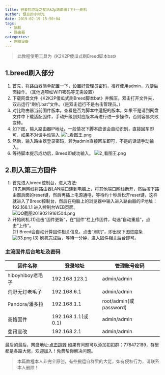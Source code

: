 ```yaml
---
title: 钟爱捡垃圾之斐讯k2p路由器(下)——刷机
author: 惬意的小时光
date: 2019-02-19 15:50:04
tags:
  - 搞机
  - 路由器
categories:
  - 网络设备
---
```


<Boxx/>

> 此教程使用工具为《K2K2P傻瓜式刷Breed脚本bat》<br>
 ## 1.breed刷入部分

1. 首先，将路由器简单配置一下，设置好管理员密码，推荐使用admin，方便后面操作。（其他选项如WiFi密码等无需设置）
2. 下载网盘文件《K2K2P傻瓜式刷Breed脚本bat》并解压。双击打开文件夹，双击运行“刷机.bat”文件。（是双击运行不是右击管理员。）
3. 对比路由器当前固件版本，查看是否为脚本中适配的版本，如果不是请到网盘文件中下载适配固件，手动升级到对应版本再进行进一步操作，否则容易失败变砖。
4. 如下图，输入路由器IP地址，一般情况下脚本应该会自动识别，直接回车即可，如果不对请手动输入
![1_看图王.png](https://i.loli.net/2019/02/19/5c6bb784ce2ba.png)
5. 然后，输入路由器登录密码，若为admin直接回车即可，不是的话请手动输入。
6. 等待脚本提示成功后，Breed即成功输入。
![2_看图王.png](https://i.loli.net/2019/02/19/5c6bb85a972da.png)
## 2.刷入第三方固件
1. 首先进入breed控制台，进入方法: 
<br>(1)先用网线将路由器LAN端口连到电脑上，将其他端口网线断开，然后按下路由器后面的reset键，然后再插上电源通电，等待约十秒后松开reset键，这样就进入了Breed控制台，然后在电脑上的浏览器中输入进入路由器的IP地址：192.168.1.1 进入控制台WEB页面。<br>
![QQ截图20190219161504.png](https://i.loli.net/2019/02/19/5c6bbb16b5f86.png)
2. 开始刷机:(1)点击“固件更新”，在“固件”栏上传固件，勾选“自动重启”，点击“上传”。<br>
(2)	Breed会自动计算固件相关信息，点击“刷机”，即出现下图进度条<br>
![33.png](https://i.loli.net/2019/02/19/5c6bbb7b1974e.png)
(3) 刷机完成后，等待一分钟，进入固件相关后台即可。
### 主流固件后台地址及密码
 固件名称       | 登录地址       | 管理账号密码       |
 ------------------|-------------------|-----------------------|
 hiboyhiboy老毛子  | 192.168.123.1	   | admin/admin        |
 荒野无灯老毛子   | 192.168.6.1     | admin/admin        |
 Pandora/潘多拉   | 192.168.1.1     | root/admin(或password)|
 高恪固件       | 192.168.1.1(或0.1)| admin/admin        |
 斐讯官改       | 192.168.2.1		| admin/admin        |

 最后的最后，网盘地址:[点击跳转](https://pan.baidu.com/s/1L6yUkOTiN0wxPrVYK-ZRAw)
 如果有问题可以添加扣扣群：778472189，群里都是各路大佬，欢迎加入！免费帮你解决问题。<br>

 >本篇教程本人非完全原创，有些搬运自群里的大佬，如有侵权行为，请联系本人删除！

<Vssue :title="$title" />